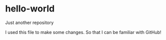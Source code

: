 # hello-world
Just another repository

I used this file to make some changes.
So that I can be familiar with GitHub!
